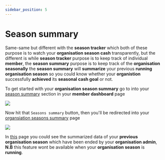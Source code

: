 ```yaml
---
sidebar_position: 5
---
```


# Season summary

Same-same but different with the **season tracker** which both of these purpose is to watch your **organisation season cash** transparently, but the different is while **season tracker** purpose is to keep track of individual **member**, the **season summary** purpose is to keep track of the **organisation seasonally** the **season summary** will **summarize** your previous **running organisation season** so you could know whether your **organistion** successfully **achieved** its **seasonal cash goal** or not.

To get started with your **organisation season summary** go to into your [season summary](#season-summary-section) section in your **member dashboard** page

<img src="/img/docs-img-member/season-summary/season-summary-1.jpg" id="season-summary-section"/>

Now hit that `Seasons summary` button, then you'll be redirected into your [organsiation seasons summary](#organisation-seasons-summary) page

<img src="/img/docs-img-member/season-summary/season-summary-2.jpg" id="organisation-seasons-summary"/>

In [this](#organisation-seasons-summary) page you could see the summarized data of your **previous organisation season** which have been ended by your **organisation admin**, **N.B** this feature wont be available when your **organisation season** is **running**.
